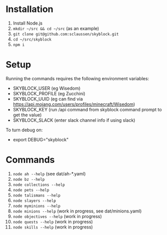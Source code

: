 # Installation

1. Install Node.js
1. `mkdir ~/src && cd ~/src` (as an example)
1. `git clone git@github.com:sclaussen/skyblock.git`
1. `cd ~/src/skyblock`
1. `npm i`



# Setup

Running the commands requires the following environment variables:
- SKYBLOCK_USER (eg Wisedom)
- SKYBLOCK_PROFILE (eg Zucchini)
- SKYBLOCK_UUID (eg can find via https://api.mojang.com/users/profiles/minecraft/Wisedom)
- SKYBLOCK_KEY (run /api command from skyblock command prompt to get the value)
- SKYBLOCK_SLACK (enter slack channel info if using slack)

To turn debug on:
- export DEBUG="skyblock"



# Commands

1. `node ah --help` (see dat/ah-*.yaml)
1. `node bz --help`
1. `node collections --help`
1. `node pets --help`
1. `node talismans --help`
1. `node slayers --help`
1. `node myminions --help`
1. `node minions --help` (work in progress, see dat/minions.yaml)
1. `node objectives --help` (work in progress)
1. `node quests --help` (work in progress)
1. `node skills --help` (work in progress)
